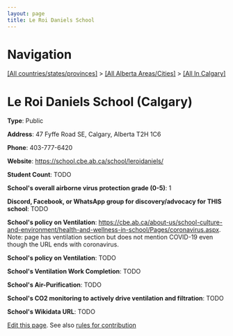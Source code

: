 ```yaml
---
layout: page
title: Le Roi Daniels School
---
```

# Navigation

[[All countries/states/provinces]](../../..) > [[All Alberta Areas/Cities]](../..) > [[All In Calgary]](..)

# Le Roi Daniels School (Calgary)

**Type**: Public

**Address**: 47 Fyffe Road SE, Calgary, Alberta T2H 1C6

**Phone**: 403-777-6420

**Website**: <https://school.cbe.ab.ca/school/leroidaniels/>

**Student Count**: TODO

**School's overall airborne virus protection grade (0-5)**: 1

**Discord, Facebook, or WhatsApp group for discovery/advocacy for THIS school**: TODO

**School's policy on Ventilation**: <https://cbe.ab.ca/about-us/school-culture-and-environment/health-and-wellness-in-school/Pages/coronavirus.aspx>. Note: page has ventilation section but does not mention COVID-19 even though the URL ends with coronavirus.

**School's policy on Ventilation**: TODO

**School's Ventilation Work Completion**: TODO

**School's Air-Purification**: TODO

**School's CO2 monitoring to actively drive ventilation and filtration**: TODO

**School's Wikidata URL**: TODO


[Edit this page](https://github.com/ventilate-schools/AB/edit/main/./Calgary/Le_Roi_Daniels_School.md). See also [rules for contribution](../../../contribution-rules/)